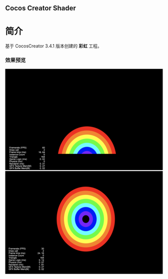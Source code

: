 ## Cocos Creator Shader

# 简介
基于 CocosCreator 3.4.1 版本创建的 **彩虹** 工程。

### 效果预览
![image](../../image/202202/2022022411.png)
![image](../../image/202202/2022022412.png)
